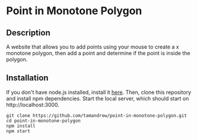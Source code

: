 # Point in Monotone Polygon

## Description
A website that allows you to add points using your mouse to create a x monotone polygon, then add a point and determine if the point is inside the polygon.

## Installation
If you don't have node.js installed, install it [here](https://nodejs.org/en/download/). Then, clone this repository and install npm dependencies. Start the local server, which should start on http://localhost:3000.

```
git clone https://github.com/tamandrew/point-in-monotone-polygon.git
cd point-in-monotone-polygon
npm install
npm start
```
